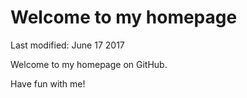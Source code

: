 # Welcome to my homepage
Last modified: June 17 2017

Welcome to my homepage on GitHub.

Have fun with me!


